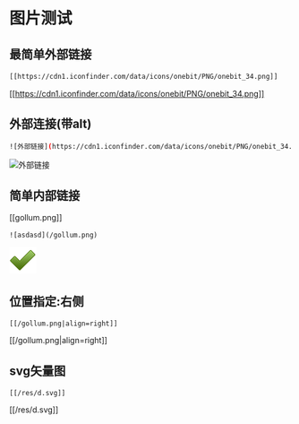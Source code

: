 # 图片测试 

## 最简单外部链接
```bash
[[https://cdn1.iconfinder.com/data/icons/onebit/PNG/onebit_34.png]]
```
[[https://cdn1.iconfinder.com/data/icons/onebit/PNG/onebit_34.png]]

## 外部连接(带alt)
```bash
![外部链接](https://cdn1.iconfinder.com/data/icons/onebit/PNG/onebit_34.png)
```
![外部链接](https://cdn1.iconfinder.com/data/icons/onebit/PNG/onebit_34.png)

## 简单内部链接

[[gollum.png]]

```
![asdasd](/gollum.png)
```

![asdasd](/gollum.png)

## 位置指定:右侧

```
[[/gollum.png|align=right]]
``` 

[[/gollum.png|align=right]]

## svg矢量图

```
[[/res/d.svg]]
```

[[/res/d.svg]]